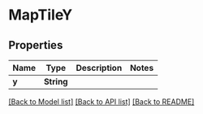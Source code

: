 # MapTileY

## Properties

Name | Type | Description | Notes
------------ | ------------- | ------------- | -------------
**y** | **String** |  | 

[[Back to Model list]](../README.md#documentation-for-models) [[Back to API list]](../README.md#documentation-for-api-endpoints) [[Back to README]](../README.md)


